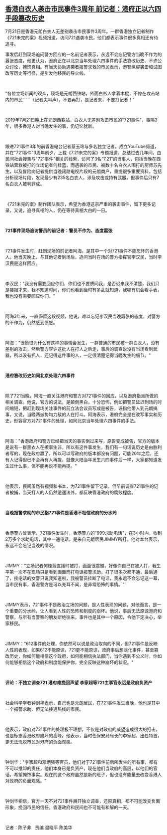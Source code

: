 <!--1658312520000-->
[香港白衣人袭击市民事件3周年 前记者：港府正以六四手段篡改历史](https://www.rfa.org/mandarin/yataibaodao/ec-07202022062253.html)
------

<p>7月21日是香港元朗白衣人无差别袭击市民事件3周年。一群香港独立记者制作《721未完的案》视频报道，访问721遇袭市民，他们都表示事件很多真相还有待追寻。</p><p>事发后赶到现场追问警方回应的一名前记者表示，永远不会忘记警方当晚不作为的嚣张态度，他更认为，港府正在以北京当年处理六四事件的手法篡改历史、不许公众讨论，掩饰真相。有当天协助遇袭者报警求救的市民表示，港警纵容袭击和试图改写历史等行径，是引发他移民的导火线。</p><p> </p><p>"各位立场新闻的观众，现场是元朗西铁站，外面白衫人拿着木棍，不停在攻击站内的市民¨¨¨（记者尖叫声），不要再打，是记者来，不要打记者！"</p><p> </p><p>2019年7月21日晚上在元朗西铁站，白衣人无差别攻击市民的"721事件"，事隔3年，很多香港人对当晚发生的事，仍记忆犹新。</p><p> </p><p>跟进721事件3年的前香港电台记者蔡玉玲与多名独立记者，成立YouTube频道，并在"721事件"3周年前夕，上载《7.21未完的案》专题报道，总结过去几年间，由民间社会搜集与"721事件"相关的线索，访问了3名“7.21”的当事人，包括当晚在西铁站营救被打的立场记者何桂蓝，而遇袭的市民、被数十名白衣人围打的厨师苏先生，以及冒险向记者提供当晚闭路电视片段的元朗商户，重提很多重要资料，包括分析现场片段，发现最少有235名白衣人，涉及攻击或持有武器，但事件后只有7名白衣人被判罪成。</p><p> </p><p>《721未完的案》制作团队表示，希望为香港这宗严重的袭击事件，留下更多记录，又说，追寻真相的人，仍在等待真相大白的一日。</p><p> </p><p><strong>721</strong><strong>事件现场追访警员的前记者：警员不作为、态度嚣张</strong></p><p> </p><p>721事件发生时，赶到现场的前记者阿海，是其中一个对721事件不能忘怀的香港人。他当天晚上，与其他记者到场后，追问当时在场的警方指挥官李汉民，当时李汉民是这样回应。</p><p> </p><p>李汉民："我没有需要回应你们，你们也不要质问我，是否迟来我不清楚，我们只是接报才来，我不知道时间，你们也看到当时有多乱就知道，我哪有机会看手表，我也没有需要回应你们。"</p><p> </p><p>阿海3年来，一直保留这段视频，他说，难以忘记李汉民当晚嚣张的态度，对警方的不作为，仍然感到愤怒。</p><p> </p><p>阿海："很愤恨为什么有这样的事情会发生，一群普通的市民被一群白衣人，没有差别的攻击，然后警方容许这批人在打人之后走，事后的调查说没有当场看到武器，所以没有抓人，还记得这件事的人，一定很清楚记得当晚发生的细节。"</p><p> </p><p><strong>港府篡改历史如同北京处理六四事件</strong></p><p> </p><p>除了721当晚，阿海一直关注港府和警方对721事件的回应，以及港府指派所做的相关调查。他说，官方的说法，是颠倒黑白，十分恐怖，例如把警员延迟到场的时间缩短，把赶到现场关注事件的前立法会议员写成是被告，诬指他带人到元朗搞事，又说，当晚两派势均力敌的人在打斗。阿海表示，港府完全是在改写事实和历史，形容官方对721事件的处理，如同北京当年处理六四事件的手法。</p><p> </p><p>阿海："香港政府和警方已经把当天的事实倒过来写，原告变成被告，官方的版本是说有一群黑衣人在撩事生非，所以有这件事发生，我们有一句话说历史是由胜利者写的，现在政府赢了，所以可以写政府的版本都没有问题，可能20年之后，还有人记得但已不会再有人再提，就像大陆当年发生六四事件后一样，大家都知道发生过什么事，但不能再说不能再提。"</p><p> </p><p>他表示，民间虽然有视频和书本，为721事件留下记录，但早前调查721事件的记者被捕，当天打人的人仍然逍遥法外，都反映香港政府的腐败程度。</p><p> </p><p><strong>当晚报警求助的市民指</strong><strong>721</strong><strong>事件是香港不相信政府的分水岭</strong></p><p> </p><p>香港警方曾表示，721事件发生时，香港警方的"999求助电话"，在3小时内，收到2万多个求助电话，其中一通电话，是来自元朗居民JIMMY所打。他对本台表示，永远不会忘记当晚的情况。</p><p> </p><p>JIMMY："立场记者何桂蓝直播时被打，画面很震憾，好像你自己在被人打，我生平第一次不在现场只是看到画面而打电话报警求助，打了很多次都不通，最后通了，接电话的女警只说我知道啦，我被警员挂断了电话，我永远不会忘记这一幕，当市民有事，香港警方是可以充耳不闻，是非常恐怖的事情。"</p><p> </p><p>JIMMY表示，721事件不是政治立场的问题，是人性表现的问题，对他而言，是一个重要的分水岭，让人看到人性的恐怖和制度的崩坏。他说，事后无法原谅港府和警察，与所有当警察的朋友断绝往来，事件也是其中一个原因，令他下定决心，举家移民。</p><p> </p><p>JIMMY："612事件的处理，你依然可以说是政治取向的不同，但721事件是反映人性的表现，如果612不能原谅，721更不能原谅，政府事后想淡化事件，甚至篡改历史，你如何能相信这个政府，如何能相信执法部门，当你遇到不公义时，你如何能够相信这个政府和制度能保护你，完全反映这种崩坏的状况。"</p><p> </p><p><strong>评论：不独立调查</strong><strong>721 </strong><strong>港府难挽回声望</strong> <strong>李家超等</strong><strong>721</strong><strong>主事官永远是政府负资产</strong></p><p> </p><p>社会科学学者钟剑华表示，自己也是元朗居民，在721事件发生当晚，他也是其中一个报警求助、但无法接通热线的市民。</p><p> </p><p>他表示，政府对721事件的处理极不理想，不仅是对政府的威望造成很大的打击，也是标志香港政府崩坏的高峰。他表示，当时任保安局局长的李家超，出任特首，更无法洗脱市民对港府的负面观感。</p><p> </p><p>钟剑华："李家超和邓炳强等官员，他们对于721事件前后所发生的所有事，都有不可以推卸的责任，他们本身已是负资产，现在他们当政府的高层，以他们的官话，希望掩饰事实。现在的这个政府虽然是新的班子，但也没有能量去改变香港人对政府的负面观感。"</p><p> </p><p>钟剑华相信，官方一天不对721事件展开独立调查，还原真相，都不可能改变负面形象，挽回市民的信任，香港政府和民间也不可能有和解的一天。</p><p> </p><p>记者：陈子非   责编 温晓平 陈美华</p><p> </p><p> </p><p> </p><p> </p><p> </p><p> </p><p> </p>
